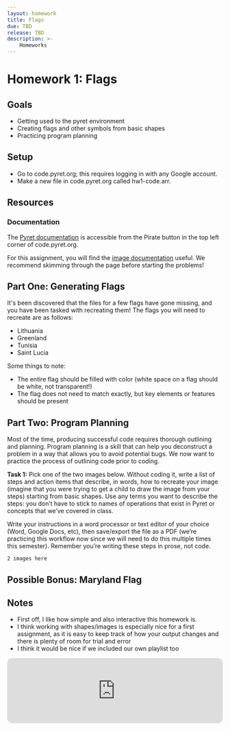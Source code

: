 ```yaml
---
layout: homework
title: Flags
due: TBD
release: TBD
description: >-
    Homeworks
---
```


# Homework 1: Flags

## Goals
- Getting used to the pyret environment
- Creating flags and other symbols from basic shapes
- Practicing program planning

## Setup
- Go to code.pyret.org; this requires logging in with any Google account.
- Make a new file in code.pyret.org called hw1-code.arr.

## Resources

### Documentation

The [Pyret documentation](https://www.pyret.org/docs/latest/) is accessible from the Pirate button in the top left corner of code.pyret.org.

For this assignment, you will find the [image documentation](https://www.pyret.org/docs/latest/image.html) useful. We recommend skimming through the page before starting the problems!
<br>

## Part One: Generating Flags

It's been discovered that the files for a few flags have gone missing, and you have been tasked with recreating them!
The flags you will need to recreate are as follows:
- Lithuania
- Greenland
- Tunisia
- Saint Lucia

Some things to note:
- The entire flag should be filled with color (white space on a flag should be white, not transparent!)
- The flag does not need to match exactly, but key elements or features should be present

## Part Two: Program Planning 

Most of the time, producing successful code requires thorough outlining and planning. Program planning is a skill that can help you deconstruct a problem in a way that allows you to avoid potential bugs. We now want to practice the process of outlining code prior to coding.

<b>Task 1:</b> Pick one of the two images below. Without coding it, write a list of steps and action items that describe, in words, how to recreate your image (imagine that you were trying to get a child to draw the image from your steps) starting from basic shapes. Use any terms you want to describe the steps: you don’t have to stick to names of operations that exist in Pyret or concepts that we’ve covered in class.

Write your instructions in a word processor or text editor of your choice (Word, Google Docs, etc), then save/export the file as a PDF (we’re practicing this workflow now since we will need to do this multiple times this semester). Remember you’re writing these steps in prose, not code.

`2 images here`

## Possible Bonus: Maryland Flag

## Notes
- First off, I like how simple and also interactive this homework is.
- I think working with shapes/images is especially nice for a first assignment, as it is easy to keep track of how your output changes and there is plenty of room for trial and error
- I think it would be nice if we included our own playlist too

<iframe style="border-radius:12px" src="https://open.spotify.com/embed/track/1TSJvLS7GXyhxhPVk3IQBh?utm_source=generator&theme=0" width="100%" height="152" frameBorder="0" allowfullscreen="" allow="encrypted-media" loading="lazy"></iframe>
